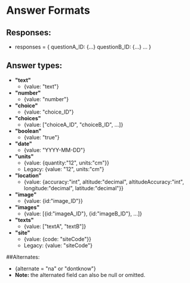 # Answer Formats

## Responses:
* responses = {
    questionA_ID: {...}
    questionB_ID: {...}
    ...
}

## Answer types:
* **"text"**
    - {value: "text"}
* **"number"**
    - {value: "number"}
* **"choice"**
    - {value: "choice_ID"}
* **"choices"**
    - {value: ["choiceA_ID", "choiceB_ID", ...]}
* **"boolean"**
    - {value: "true"}
* **"date"**
    - {value: "YYYY-MM-DD"}
* **"units"**
    - {value: {quantity:"12", units:"cm"}}
    - Legacy: {value: "12", units:"cm"}
* **"location"**
    - {value: {accuracy:"int", altitude:"decimal", altitudeAccuracy:"int", longitude:"decimal", latitude:"decimal"}}
* **"image"**
    - {value: {id:"image_ID"}}
* **"images"**
    - {value: [{id:"imageA_ID"}, {id:"imageB_ID"}, ...]}
* **"texts"**
    - {value: ["textA", "textB"]}
* **"site"**
    -  {value: {code: "siteCode"}}
    - Legacy: {value: "siteCode"}

##Alternates:
* {alternate = "na" or "dontknow"}
* **Note:** the alternated field can also be null or omitted.

